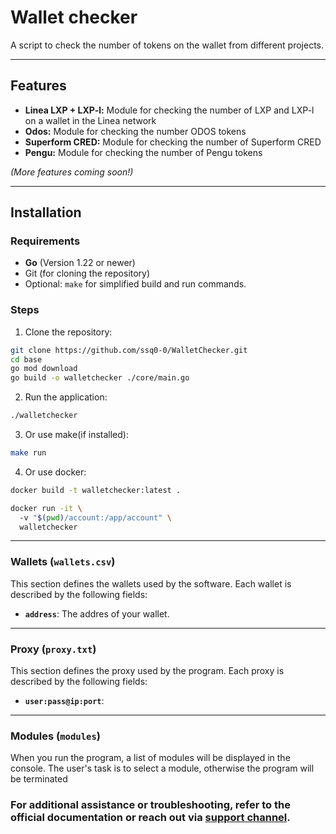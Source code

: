 # Wallet checker

A script to check the number of tokens on the wallet from different projects. 

---

## Features

- **Linea LXP + LXP-l:** Module for checking the number of LXP and LXP-l on a wallet in the Linea network
- **Odos:** Module for checking the number ODOS tokens
- **Superform CRED:** Module for checking the number of Superform CRED
- **Pengu:** Module for checking the number of Pengu tokens

*(More features coming soon!)*

---

## Installation

### Requirements

- **Go** (Version 1.22 or newer)
- Git (for cloning the repository)
- Optional: `make` for simplified build and run commands.

### Steps

1. Clone the repository:
```bash
git clone https://github.com/ssq0-0/WalletChecker.git
cd base
go mod download
go build -o walletchecker ./core/main.go   
```
2. Run the application:

```bash
./walletchecker
```

3. Or use make(if installed):
```bash
make run
```
4. Or use docker: 
```bash
docker build -t walletchecker:latest .

docker run -it \                                                                                    
  -v "$(pwd)/account:/app/account" \
  walletchecker
```
---

### Wallets (`wallets.csv`)

This section defines the wallets used by the software. Each wallet is described by the following fields:

- **`address`**: The addres of your wallet.
---
### Proxy (`proxy.txt`)

This section defines the proxy used by the program. Each proxy is described by the following fields:

- **`user:pass@ip:port`**:
---

### Modules (`modules`)

When you run the program, a list of modules will be displayed in the console. The user's task is to select a module, otherwise the program will be terminated

### For additional assistance or troubleshooting, refer to the official documentation or reach out via [support channel](https://t.me/cheifssq).

